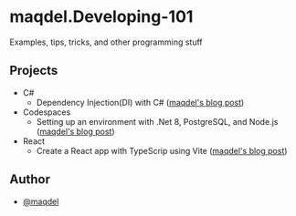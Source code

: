 # maqdel.Developing-101
Examples, tips, tricks, and other programming stuff

## Projects
- C#
    - Dependency Injection(DI) with C# ([maqdel's blog post](https://maqdel.wordpress.com/2025/07/16/wthi-dependency-injection-di-with-c/))
- Codespaces
    - Setting up an environment with .Net 8, PostgreSQL, and Node.js ([maqdel's blog post](https://maqdel.wordpress.com/2025/07/11/codespaces-adding-postgresql-and-net/))
- React
    - Create a React app with TypeScrip using Vite ([maqdel's blog post](https://maqdel.wordpress.com/2025/07/14/react-create-a-react-app-with-typescrip-using-vite/))

## Author
- [@maqdel](https://www.github.com/maqdel)
